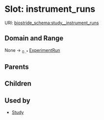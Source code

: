 
# Slot: instrument_runs



URI: [biostride_schema:study__instrument_runs](https://w3id.org/biostride/schema/study__instrument_runs)


## Domain and Range

None &#8594;  <sub>0..\*</sub> [ExperimentRun](ExperimentRun.md)

## Parents


## Children


## Used by

 * [Study](Study.md)
